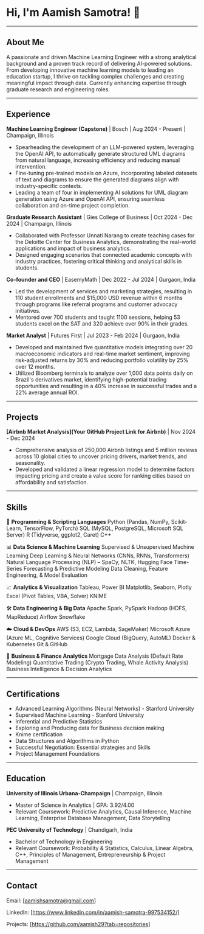 # Hi, I'm Aamish Samotra! 👋

---

## About Me

A passionate and driven Machine Learning Engineer with a strong analytical background and a proven track record of delivering AI-powered solutions. From developing innovative machine learning models to leading an education startup, I thrive on tackling complex challenges and creating meaningful impact through data. Currently enhancing expertise through graduate research and engineering roles.

---

## Experience

**Machine Learning Engineer (Capstone)** | Bosch | Aug 2024 - Present | Champaign, Illinois

*   Spearheading the development of an LLM-powered system, leveraging the OpenAI API, to automatically generate structured UML diagrams from natural language, increasing efficiency and reducing manual intervention.
*   Fine-tuning pre-trained models on Azure, incorporating labeled datasets of text and diagrams to ensure the generated diagrams align with industry-specific contexts.
*   Leading a team of four in implementing AI solutions for UML diagram generation using Azure and OpenAI API, ensuring seamless collaboration and on-time project completion.

**Graduate Research Assistant** | Gies College of Business | Oct 2024 - Dec 2024 | Champaign, Illinois

*   Collaborated with Professor Unnati Narang to create teaching cases for the Deloitte Center for Business Analytics, demonstrating the real-world applications and impact of business analytics.
*   Designed engaging scenarios that connected academic concepts with industry practices, fostering critical thinking and analytical skills in students.

**Co-founder and CEO** | EasemyMath | Dec 2022 - Jul 2024 | Gurgaon, India

*   Led the development of services and marketing strategies, resulting in 110 student enrollments and $15,000 USD revenue within 6 months through programs like referral programs and customer advocacy initiatives.
*   Mentored over 700 students and taught 1100 sessions, helping 53 students excel on the SAT and 320 achieve over 90% in their grades.

**Market Analyst** | Futures First | Jul 2023 - Feb 2024 | Gurgaon, India

*   Developed and maintained five quantitative models integrating over 20 macroeconomic indicators and real-time market sentiment, improving risk-adjusted returns by 30% and reducing portfolio volatility by 25% over 12 months.
*   Utilized Bloomberg terminals to analyze over 1,000 data points daily on Brazil's derivatives market, identifying high-potential trading opportunities and resulting in a 40% increase in successful trades and a 22% average annual ROI.

---

## Projects

**[Airbnb Market Analysis](Your GitHub Project Link for Airbnb)** | Nov 2024 - Dec 2024

*   Comprehensive analysis of 250,000 Airbnb listings and 5 million reviews across 10 global cities to uncover pricing drivers, market trends, and seasonality.
*   Developed and validated a linear regression model to determine factors impacting pricing and create a value score for ranking cities based on affordability and satisfaction.

---

## Skills

🚀 **Programming & Scripting Languages**
Python (Pandas, NumPy, Scikit-Learn, TensorFlow, PyTorch)
SQL (MySQL, PostgreSQL, Microsoft SQL Server)
R (Tidyverse, ggplot2, Caret)
C++

📊 **Data Science & Machine Learning**
Supervised & Unsupervised Machine Learning
Deep Learning & Neural Networks (CNNs, RNNs, Transformers)
Natural Language Processing (NLP) – SpaCy, NLTK, Hugging Face
Time-Series Forecasting & Predictive Modeling
Data Cleaning, Feature Engineering, & Model Evaluation

📈 **Analytics & Visualization**
Tableau, Power BI
Matplotlib, Seaborn, Plotly
Excel (Pivot Tables, VBA, Solver)
KNIME

🛠️ **Data Engineering & Big Data**
Apache Spark, PySpark
Hadoop (HDFS, MapReduce)
Airflow
Snowflake

☁️ **Cloud & DevOps**
AWS (S3, EC2, Lambda, SageMaker)
Microsoft Azure (Azure ML, Cognitive Services)
Google Cloud (BigQuery, AutoML)
Docker & Kubernetes
Git & GitHub

📜 **Business & Finance Analytics**
Mortgage Data Analysis (Default Rate Modeling)
Quantitative Trading (Crypto Trading, Whale Activity Analysis)
Business Intelligence & Decision Analytics

---

## Certifications

*   Advanced Learning Algorithms (Neural Networks) - Stanford University
*   Supervised Machine Learning - Stanford University
*   Inferential and Predictive Statistics
*   Exploring and Producing data for Business decision making
*   Knime certification
*   Data Structures and Algorithms in Python
*   Successful Negotiation: Essential strategies and Skills
*   Project Management Foundations

---

## Education

**University of Illinois Urbana-Champaign** | Champaign, Illinois

*   Master of Science in Analytics | GPA: 3.92/4.00
*   Relevant Coursework: Predictive Analytics, Causal Inference, Machine Learning, Enterprise Database Management, Data Storytelling

**PEC University of Technology** | Chandigarh, India

*   Bachelor of Technology in Engineering
*   Relevant Coursework: Probability & Statistics, Calculus, Linear Algebra, C++, Principles of Management, Entrepreneurship & Project Management

---

## Contact

Email: [aamishsamotra@gmail.com]

LinkedIn: [https://www.linkedin.com/in/aamish-samotra-997534152/]

Projects: [https://github.com/aamish29?tab=repositories]

